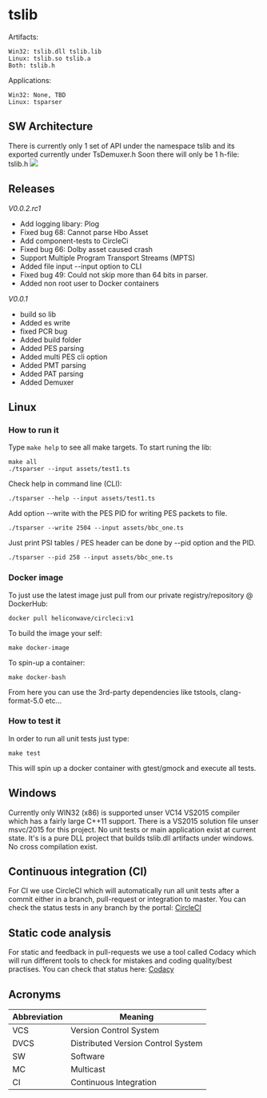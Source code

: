 # tslib
Artifacts:
```
Win32: tslib.dll tslib.lib
Linux: tslib.so tslib.a
Both: tslib.h
```
Applications:
```
Win32: None, TBD
Linux: tsparser
```

## SW Architecture
There is currently only 1 set of API under the namespace tslib and its exported
currently under TsDemuxer.h Soon there will only be 1 h-file: tslib.h
![](https://github.com/skullanbones/ts-lib/blob/develop/Ts-lib_SW_Architecture.png)

## Releases
*V0.0.2.rc1*

* Add logging libary: Plog
* Fixed bug 68: Cannot parse Hbo Asset
* Add component-tests to CircleCi
* Fixed bug 66: Dolby asset caused crash
* Support Multiple Program Transport Streams (MPTS)
* Added file input --input option to CLI
* Fixed bug 49: Could not skip more than 64 bits in parser.
* Added non root user to Docker containers

*V0.0.1*

* build so lib
* Added es write
* fixed PCR bug
* Added build folder
* Added PES parsing
* Added multi PES cli option
* Added PMT parsing
* Added PAT parsing
* Added Demuxer

## Linux

### How to run it
Type `make help` to see all make targets. To start runing the lib:
```
make all
./tsparser --input assets/test1.ts
```
Check help in command line (CLI):
```
./tsparser --help --input assets/test1.ts
```
Add option --write with the PES PID for writing PES packets to file.
```
./tsparser --write 2504 --input assets/bbc_one.ts
```
Just print PSI tables / PES header can be done by --pid option and the PID.
```
./tsparser --pid 258 --input assets/bbc_one.ts
```


### Docker image
To just use the latest image just pull from our private registry/repository @ DockerHub:
```
docker pull heliconwave/circleci:v1
```
To build the image your self:
```
make docker-image
```
To spin-up a container:
```
make docker-bash
```
From here you can use the 3rd-party dependencies like
tstools, clang-format-5.0 etc...

### How to test it
In order to run all unit tests just type:
```
make test
```
This will spin up a docker container with gtest/gmock and execute all tests.

## Windows
Currently only WIN32 (x86) is supported unser VC14 VS2015 compiler which has a fairly large C++11
support. There is a VS2015 solution file unser msvc/2015 for this project. No unit tests or main application exist at current state. It's is a pure DLL project that builds tslib.dll artifacts under windows. No cross compilation exist.

## Continuous integration (CI)
For CI we use CircleCI which will automatically run all unit tests after a commit either
in a branch, pull-request or integration to master. You can check the status tests in any
branch by the portal:
[CircleCI](https://circleci.com/gh/skullanbones/ts-lib)

## Static code analysis
For static and feedback in pull-requests we use a tool called Codacy which will run different
tools to check for mistakes and coding quality/best practises. You can check that status here:
[Codacy](https://app.codacy.com/app/skullanbones/ts-lib/dashboard)

## Acronyms
| Abbreviation  | Meaning                             |
|---------------|-------------------------------------|
| VCS           | Version Control System              |
| DVCS          | Distributed Version Control System  |
| SW            | Software                            |
| MC            | Multicast                           |
| CI            | Continuous Integration              |